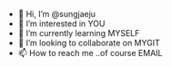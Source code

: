 - 👋 Hi, I’m @sungjaeju
- 👀 I’m interested in YOU
- 🌱 I’m currently learning MYSELF
- 💞️ I’m looking to collaborate on MYGIT
- 📫 How to reach me ..of course EMAIL

<!---
sungjaeju/sungjaeju is a ✨ special ✨ repository because its `README.md` (this file) appears on your GitHub profile.
You can click the Preview link to take a look at your changes.
--->
